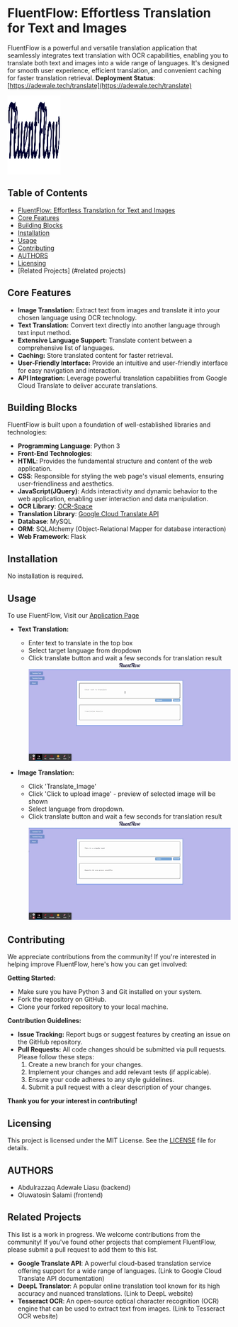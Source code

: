 # FluentFlow: Effortless Translation for Text and Images

FluentFlow is a powerful and versatile translation application that seamlessly integrates text translation with OCR capabilities, enabling you to translate both text and images into a wide range of languages. It's designed for smooth user experience, efficient translation, and convenient caching for faster translation retrieval.
**Deployment Status**: [https://adewale.tech/translate](https://adewale.tech/translate)

<img src="/static/images/cover.png" align="center" alt="FluentFlow logo" width="120" height="178">

## Table of Contents

* [FluentFlow: Effortless Translation for Text and Images](#fluentflow-effortless-translation-for-text-and-images)
* [Core Features](#core-features)
* [Building Blocks](#building-blocks)
* [Installation](#installation)
* [Usage](#usage)
* [Contributing](#contributing)
* [AUTHORS](#authors)
* [Licensing](#licensing)
* [Related Projects] (#related projects)


## Core Features

* **Image Translation:** Extract text from images and translate it into your chosen language using OCR technology.
* **Text Translation:** Convert text directly into another language through text input method.
* **Extensive Language Support:** Translate content between a comprehensive list of languages.
* **Caching:** Store translated content for faster retrieval.
* **User-Friendly Interface:** Provide an intuitive and user-friendly interface for easy navigation and interaction.
* **API Integration:** Leverage powerful translation capabilities from Google Cloud Translate to deliver accurate translations.


## Building Blocks

FluentFlow is built upon a foundation of well-established libraries and technologies:

* **Programming Language**: Python 3
* **Front-End Technologies**:
* **HTML**: Provides the fundamental structure and content of the web application.
* **CSS**: Responsible for styling the web page's visual elements, ensuring user-friendliness and aesthetics.
* **JavaScript(JQuery)**: Adds interactivity and dynamic behavior to the web application, enabling user interaction and data manipulation.
* **OCR Library**: [OCR-Space](https://ocr.space/OCRAPI)
* **Translation Library**: [Google Cloud Translate API](https://cloud.google.com/translate)
* **Database**: MySQL
* **ORM**: SQLAlchemy (Object-Relational Mapper for database interaction)
* **Web Framework**: Flask

## Installation

No installation is required.

## Usage

To use FluentFlow, Visit our [Application Page](http://adewale.tech/translate)

* **Text Translation:**
  * Enter text to translate in the top box
  * Select target language from dropdown
  * Click translate button and wait a few seconds for translation result
  ![FluentFlow_usage_text_translate](demo/FluentFlow_text_translate.gif)

* **Image Translation:**
  * Click 'Translate_Image'
  * Click 'Click to upload image' - preview of selected image will be shown
  * Select language from dropdown.
  * Click translate button and wait a few seconds for translation result
  ![FluentFlow_usage_image_translate](demo/FluentFlow_image_translate.gif)

## Contributing

We appreciate contributions from the community! If you're interested in helping improve FluentFlow, here's how you can get involved:

**Getting Started:**

* Make sure you have Python 3 and Git installed on your system.
* Fork the repository on GitHub.
* Clone your forked repository to your local machine.

**Contribution Guidelines:**

* **Issue Tracking:** Report bugs or suggest features by creating an issue on the GitHub repository.
* **Pull Requests:** All code changes should be submitted via pull requests. Please follow these steps:
    1. Create a new branch for your changes.
    2. Implement your changes and add relevant tests (if applicable).
    3. Ensure your code adheres to any style guidelines.
    4. Submit a pull request with a clear description of your changes.

**Thank you for your interest in contributing!**

## Licensing

This project is licensed under the MIT License. See the [LICENSE](LICENSE.md) file for details.

## AUTHORS

* Abdulrazzaq Adewale Liasu (backend)
* Oluwatosin Salami (frontend)

## Related Projects
This list is a work in progress. We welcome contributions from the community! If you've found other projects that complement FluentFlow, please submit a pull request to add them to this list.

* **Google Translate API**: A powerful cloud-based translation service offering support for a wide range of languages. (Link to Google Cloud Translate API documentation)
* **DeepL Translator**: A popular online translation tool known for its high accuracy and nuanced translations. (Link to DeepL website)
* **Tesseract OCR**: An open-source optical character recognition (OCR) engine that can be used to extract text from images. (Link to Tesseract OCR website)